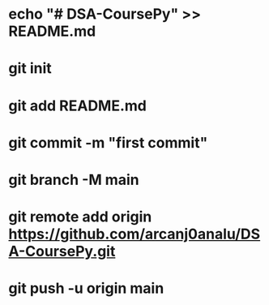 

# echo "# DSA-CoursePy" >> README.md
# git init
# git add README.md
# git commit -m "first commit"
# git branch -M main
# git remote add origin https://github.com/arcanj0analu/DSA-CoursePy.git
# git push -u origin main